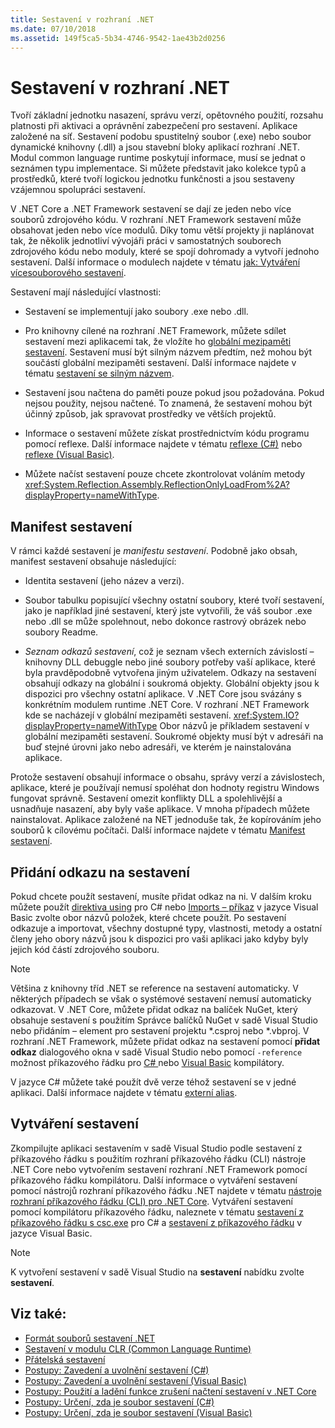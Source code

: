 ```yaml
---
title: Sestavení v rozhraní .NET
ms.date: 07/10/2018
ms.assetid: 149f5ca5-5b34-4746-9542-1ae43b2d0256
---
```

# <a name="assemblies-in-net"></a>Sestavení v rozhraní .NET

Tvoří základní jednotku nasazení, správu verzí, opětovného použití, rozsahu platnosti při aktivaci a oprávnění zabezpečení pro sestavení. Aplikace založené na síť. Sestavení podobu spustitelný soubor (.exe) nebo soubor dynamické knihovny (.dll) a jsou stavební bloky aplikací rozhraní .NET. Modul common language runtime poskytují informace, musí se jednat o seznámen typu implementace. Si můžete představit jako kolekce typů a prostředků, které tvoří logickou jednotku funkčnosti a jsou sestaveny vzájemnou spolupráci sestavení.

V .NET Core a .NET Framework sestavení se dají ze jeden nebo více souborů zdrojového kódu. V rozhraní .NET Framework sestavení může obsahovat jeden nebo více modulů. Díky tomu větší projekty ji naplánovat tak, že několik jednotliví vývojáři práci v samostatných souborech zdrojového kódu nebo moduly, které se spojí dohromady a vytvoří jednoho sestavení. Další informace o modulech najdete v tématu [jak: Vytváření vícesouborového sestavení](../../framework/app-domains/how-to-build-a-multifile-assembly.md).

Sestavení mají následující vlastnosti:

- Sestavení se implementují jako soubory .exe nebo .dll.

- Pro knihovny cílené na rozhraní .NET Framework, můžete sdílet sestavení mezi aplikacemi tak, že vložíte ho [globální mezipaměti sestavení](../../framework/app-domains/gac.md). Sestavení musí být silným názvem předtím, než mohou být součástí globální mezipaměti sestavení. Další informace najdete v tématu [sestavení se silným názvem](../../framework/app-domains/strong-named-assemblies.md).

- Sestavení jsou načtena do paměti pouze pokud jsou požadována. Pokud nejsou použity, nejsou načtené. To znamená, že sestavení mohou být účinný způsob, jak spravovat prostředky ve větších projektů.

- Informace o sestavení můžete získat prostřednictvím kódu programu pomocí reflexe. Další informace najdete v tématu [reflexe (C#)](../../csharp/programming-guide/concepts/reflection.md) nebo [reflexe (Visual Basic)](../../visual-basic/programming-guide/concepts/reflection.md).

- Můžete načíst sestavení pouze chcete zkontrolovat voláním metody <xref:System.Reflection.Assembly.ReflectionOnlyLoadFrom%2A?displayProperty=nameWithType>.

## <a name="assembly-manifest"></a>Manifest sestavení

V rámci každé sestavení je *manifestu sestavení*. Podobně jako obsah, manifest sestavení obsahuje následující:

- Identita sestavení (jeho název a verzi).

- Soubor tabulku popisující všechny ostatní soubory, které tvoří sestavení, jako je například jiné sestavení, který jste vytvořili, že váš soubor .exe nebo .dll se může spolehnout, nebo dokonce rastrový obrázek nebo soubory Readme.

- *Seznam odkazů sestavení*, což je seznam všech externích závislostí – knihovny DLL debuggle nebo jiné soubory potřeby vaší aplikace, které byla pravděpodobně vytvořena jiným uživatelem. Odkazy na sestavení obsahují odkazy na globální i soukromá objekty. Globální objekty jsou k dispozici pro všechny ostatní aplikace. V .NET Core jsou svázány s konkrétním modulem runtime .NET Core. V rozhraní .NET Framework kde se nacházejí v globální mezipaměti sestavení. <xref:System.IO?displayProperty=nameWithType> Obor názvů je příkladem sestavení v globální mezipaměti sestavení. Soukromé objekty musí být v adresáři na buď stejné úrovni jako nebo adresáři, ve kterém je nainstalována aplikace.

Protože sestavení obsahují informace o obsahu, správy verzí a závislostech, aplikace, které je používají nemusí spoléhat don hodnoty registru Windows fungovat správně. Sestavení omezit konflikty DLL a spolehlivější a usnadňuje nasazení, aby byly vaše aplikace. V mnoha případech můžete nainstalovat. Aplikace založené na NET jednoduše tak, že kopírováním jeho souborů k cílovému počítači. Další informace najdete v tématu [Manifest sestavení](../../framework/app-domains/assembly-manifest.md).

## <a name="adding-a-reference-to-an-assembly"></a>Přidání odkazu na sestavení

Pokud chcete použít sestavení, musíte přidat odkaz na ni. V dalším kroku můžete použít [direktiva using](../../csharp/language-reference/keywords/using-directive.md) pro C# nebo [Imports – příkaz](../../visual-basic/language-reference/statements/imports-statement-net-namespace-and-type.md) v jazyce Visual Basic zvolte obor názvů položek, které chcete použít. Po sestavení odkazuje a importovat, všechny dostupné typy, vlastnosti, metody a ostatní členy jeho obory názvů jsou k dispozici pro vaši aplikaci jako kdyby byly jejich kód částí zdrojového souboru.

> [!NOTE]
> Většina z knihovny tříd .NET se reference na sestavení automaticky. V některých případech se však o systémové sestavení nemusí automaticky odkazovat. V .NET Core, můžete přidat odkaz na balíček NuGet, který obsahuje sestavení s použitím Správce balíčků NuGet v sadě Visual Studio nebo přidáním [ <PackageReference> ](../../core/tools/dependencies.md#the-new-packagereference-element) – element pro sestavení projektu *.csproj nebo *.vbproj. V rozhraní .NET Framework, můžete přidat odkaz na sestavení pomocí **přidat odkaz** dialogového okna v sadě Visual Studio nebo pomocí `-reference` možnost příkazového řádku pro [ C# ](../../csharp/language-reference/compiler-options/reference-compiler-option.md) nebo [ Visual Basic](../../visual-basic/reference/command-line-compiler/reference.md) kompilátory.

V jazyce C# můžete také použít dvě verze téhož sestavení se v jedné aplikaci. Další informace najdete v tématu [externí alias](../../csharp/language-reference/keywords/extern-alias.md).

## <a name="creating-an-assembly"></a>Vytváření sestavení

Zkompilujte aplikaci sestavením v sadě Visual Studio podle sestavení z příkazového řádku s použitím rozhraní příkazového řádku (CLI) nástroje .NET Core nebo vytvořením sestavení rozhraní .NET Framework pomocí příkazového řádku kompilátoru. Další informace o vytváření sestavení pomocí nástrojů rozhraní příkazového řádku .NET najdete v tématu [nástroje rozhraní příkazového řádku (CLI) pro .NET Core](../../core/tools/index.md). Vytváření sestavení pomocí kompilátoru příkazového řádku, naleznete v tématu [sestavení z příkazového řádku s csc.exe](../../csharp/language-reference/compiler-options/command-line-building-with-csc-exe.md) pro C# a [sestavení z příkazového řádku](../../visual-basic/reference/command-line-compiler/building-from-the-command-line.md) v jazyce Visual Basic.

> [!NOTE]
> K vytvoření sestavení v sadě Visual Studio na **sestavení** nabídku zvolte **sestavení**.

## <a name="see-also"></a>Viz také:

- [Formát souborů sestavení .NET](file-format.md)
- [Sestavení v modulu CLR (Common Language Runtime)](../../framework/app-domains/assemblies-in-the-common-language-runtime.md)
- [Přátelská sestavení](friend-assemblies.md)
- [Postupy: Zavedení a uvolnění sestavení (C#)](../../csharp/programming-guide/concepts/assemblies-gac/how-to-load-and-unload-assemblies.md)
- [Postupy: Zavedení a uvolnění sestavení (Visual Basic)](../../visual-basic/programming-guide/concepts/assemblies-gac/how-to-load-and-unload-assemblies.md)
- [Postupy: Použití a ladění funkce zrušení načtení sestavení v .NET Core](unloadability-howto.md)
- [Postupy: Určení, zda je soubor sestavení (C#)](../../csharp/programming-guide/concepts/assemblies-gac/how-to-determine-if-a-file-is-an-assembly.md)
- [Postupy: Určení, zda je soubor sestavení (Visual Basic)](../../visual-basic/programming-guide/concepts/assemblies-gac/how-to-determine-if-a-file-is-an-assembly.md)
